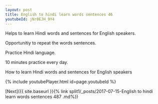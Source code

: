 ```yaml
---
layout: post
title: English to hindi learn words sentences 46 
youtubeId: jNr0EJH_9Y4
---
```

 
 
Helps to learn Hindi words and sentences for English speakers.

Opportunitiy to repeat the words sentences. 

Practice Hindi language. 
 
10 minutes practice every day. 
 
How to learn Hindi words and sentences for English speakers 
 
{% include youtubePlayer.html id=page.youtubeId %}
 
 
[Next]({{ site.baseurl }}{% link  split1/_posts/2017-07-15-English to hindi learn words sentences 487 .md%})
 
